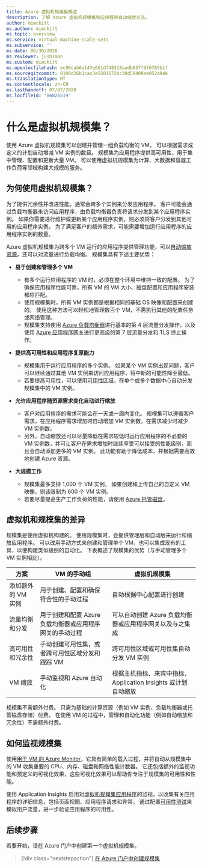 ```yaml
---
title: Azure 虚拟机规模集概述
description: 了解 Azure 虚拟机规模集和应用程序自动缩放方法。
author: mimckitt
ms.author: mimckitt
ms.topic: overview
ms.service: virtual-machine-scale-sets
ms.subservice: ''
ms.date: 06/30/2020
ms.reviewer: jushiman
ms.custom: mimckitt
ms.openlocfilehash: ec96cab0a147e661df48318aadb057f9f6785b1f
ms.sourcegitcommit: 0100d26b1cac3e55016724c30d59408ee052a9ab
ms.translationtype: HT
ms.contentlocale: zh-CN
ms.lasthandoff: 07/07/2020
ms.locfileid: "86026519"
---
```

# <a name="what-are-virtual-machine-scale-sets"></a>什么是虚拟机规模集？
使用 Azure 虚拟机规模集可以创建并管理一组负载均衡的 VM。 可以根据需求或定义的计划自动增减 VM 实例的数目。 规模集为应用程序提供高可用性，用于集中管理、配置和更新大量 VM。 可以使用虚拟机规模集为计算、大数据和容器工作负荷等领域构建大规模的服务。


## <a name="why-use-virtual-machine-scale-sets"></a>为何使用虚拟机规模集？
为了提供冗余性并改进性能，通常会跨多个实例来分发应用程序。 客户可能会通过负载均衡器来访问应用程序，由负载均衡器负责将请求分发到某个应用程序实例。 如果你需要进行维护或更新某个应用程序实例，则必须将客户分发到其他可用的应用程序实例。 为了满足客户的额外需求，可能需要增加运行应用程序的应用程序实例的数量。

Azure 虚拟机规模集为跨多个 VM 运行的应用程序提供管理功能，可以[自动缩放资源](virtual-machine-scale-sets-autoscale-overview.md)，还可以对流量进行负载均衡。 规模集具有下述主要优势：

- **易于创建和管理多个 VM**
    - 有多个运行应用程序的 VM 时，必须在整个环境中维持一致的配置。 为了确保应用程序性能可靠，所有 VM 的 VM 大小、磁盘配置和应用程序安装都应匹配。
    - 使用规模集时，所有 VM 实例都是根据相同的基础 OS 映像和配置来创建的。 使用这种方法可以轻松地管理数百个 VM，不需执行其他的配置任务或网络管理。
    - 规模集支持使用 [Azure 负载均衡器](../load-balancer/load-balancer-overview.md)进行基本的第 4 层流量分发操作，以及使用 [Azure 应用程序网关](../application-gateway/application-gateway-introduction.md)进行更高级的第 7 层流量分发和 TLS 终止操作。

- **提供高可用性和应用程序复原能力**
    - 规模集用于运行应用程序的多个实例。 如果某个 VM 实例出现问题，客户可以继续通过其他 VM 实例来访问应用程序，将中断的可能性降至最低。
    - 若要提高可用性，可以使用[可用性区域](../availability-zones/az-overview.md)，在单个或多个数据中心自动分发规模集中的 VM 实例。

- **允许应用程序随资源需求变化自动进行缩放**
    - 客户对应用程序的需求可能会在一天或一周内变化。 规模集可以遵循客户需求，在应用程序需求增加时自动增加 VM 实例数，在需求减少时减少 VM 实例数。
    - 另外，自动缩放还可以尽量降低在需求较低时运行应用程序的不必要的 VM 实例数，并可让客户在需求增加时继续享受可以接受的性能级别，而且会自动添加更多的 VM 实例。 此功能有助于降低成本，并根据需要高效地创建 Azure 资源。

- **大规模工作**
    - 规模集最多支持 1,000 个 VM 实例。 如果创建和上传自己的自定义 VM 映像，则该限制为 600 个 VM 实例。
    - 若要尽量提高生产工作负荷的性能，请使用 [Azure 托管磁盘](../virtual-machines/windows/managed-disks-overview.md)。


## <a name="differences-between-virtual-machines-and-scale-sets"></a>虚拟机和规模集的差异
规模集是使用虚拟机构建的。 使用规模集时，会提供管理层和自动层来运行和缩放应用程序。 可以改用手动方式来创建和管理单个 VM，也可以集成现有的工具，以便构建类似级别的自动化。 下表概述了规模集的优势（与手动管理多个 VM 实例相比）。

| 方案                           | VM 的手动组                                                                    | 虚拟机规模集 |
|------------------------------------|----------------------------------------------------------------------------------------|---------------------------|
| 添加额外的 VM 实例        | 用于创建、配置和确保符合性的手动过程                             | 自动根据中心配置进行创建 |
| 流量均衡和分发 | 用于创建和配置 Azure 负载均衡器或应用程序网关的手动过程      | 可以自动创建 Azure 负载均衡器或应用程序网关以及与之集成 |
| 高可用性和冗余性   | 手动创建可用性集，或者跨可用性区域分发和跟踪 VM | 跨可用性区域或可用性集自动分发 VM 实例 |
| VM 缩放                     | 手动监视和 Azure 自动化                                                 | 根据主机指标、来宾中指标、Application Insights 或计划自动缩放 |

规模集不需额外付费。 只需为基础的计算资源（例如 VM 实例、负载均衡器或托管磁盘存储）付费。 在使用 VM 的过程中，管理和自动化功能（例如自动缩放和冗余性）不需额外付费。

## <a name="how-to-monitor-your-scale-sets"></a>如何监视规模集

使用[用于 VM 的 Azure Monitor](../azure-monitor/insights/vminsights-overview.md)，它具有简单的载入过程，并将自动从规模集中的 VM 收集重要的 CPU、内存、磁盘和网络性能计数器。 它还包括额外的监视功能和预定义的可视化效果，这些可视化效果可以帮助你专注于规模集的可用性和性能。

使用 Application Insights 启用对[虚拟机规模集应用程序](../azure-monitor/app/azure-vm-vmss-apps.md)的监视，以收集有关应用程序的详细信息，包括页面视图、应用程序请求和异常。 通过配置[可用性测试](../azure-monitor/app/monitor-web-app-availability.md)来模拟用户流量，进一步验证应用程序的可用性。

## <a name="next-steps"></a>后续步骤
若要开始，请在 Azure 门户中创建第一个虚拟机规模集。

> [!div class="nextstepaction"]
> [在 Azure 门户中创建规模集](quick-create-portal.md)
